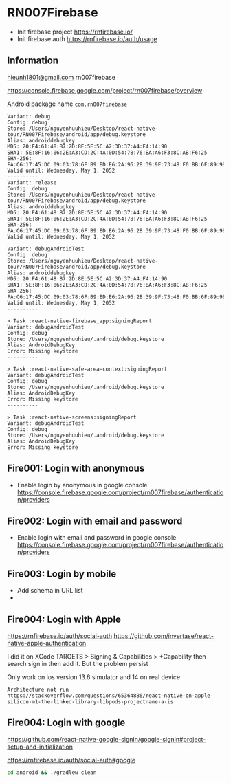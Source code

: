 # RN007Firebase

- Init firebase project https://rnfirebase.io/
- Init firebase auth https://rnfirebase.io/auth/usage

## Information

hieunh1801@gmail.com
rn007firebase

https://console.firebase.google.com/project/rn007firebase/overview

Android package name `com.rn007firebase`

```
Variant: debug
Config: debug
Store: /Users/nguyenhuuhieu/Desktop/react-native-tour/RN007Firebase/android/app/debug.keystore
Alias: androiddebugkey
MD5: 20:F4:61:48:B7:2D:8E:5E:5C:A2:3D:37:A4:F4:14:90
SHA1: 5E:8F:16:06:2E:A3:CD:2C:4A:0D:54:78:76:BA:A6:F3:8C:AB:F6:25
SHA-256: FA:C6:17:45:DC:09:03:78:6F:B9:ED:E6:2A:96:2B:39:9F:73:48:F0:BB:6F:89:9B:83:32:66:75:91:03:3B:9C
Valid until: Wednesday, May 1, 2052
----------
Variant: release
Config: debug
Store: /Users/nguyenhuuhieu/Desktop/react-native-tour/RN007Firebase/android/app/debug.keystore
Alias: androiddebugkey
MD5: 20:F4:61:48:B7:2D:8E:5E:5C:A2:3D:37:A4:F4:14:90
SHA1: 5E:8F:16:06:2E:A3:CD:2C:4A:0D:54:78:76:BA:A6:F3:8C:AB:F6:25
SHA-256: FA:C6:17:45:DC:09:03:78:6F:B9:ED:E6:2A:96:2B:39:9F:73:48:F0:BB:6F:89:9B:83:32:66:75:91:03:3B:9C
Valid until: Wednesday, May 1, 2052
----------
Variant: debugAndroidTest
Config: debug
Store: /Users/nguyenhuuhieu/Desktop/react-native-tour/RN007Firebase/android/app/debug.keystore
Alias: androiddebugkey
MD5: 20:F4:61:48:B7:2D:8E:5E:5C:A2:3D:37:A4:F4:14:90
SHA1: 5E:8F:16:06:2E:A3:CD:2C:4A:0D:54:78:76:BA:A6:F3:8C:AB:F6:25
SHA-256: FA:C6:17:45:DC:09:03:78:6F:B9:ED:E6:2A:96:2B:39:9F:73:48:F0:BB:6F:89:9B:83:32:66:75:91:03:3B:9C
Valid until: Wednesday, May 1, 2052
----------

> Task :react-native-firebase_app:signingReport
Variant: debugAndroidTest
Config: debug
Store: /Users/nguyenhuuhieu/.android/debug.keystore
Alias: AndroidDebugKey
Error: Missing keystore
----------

> Task :react-native-safe-area-context:signingReport
Variant: debugAndroidTest
Config: debug
Store: /Users/nguyenhuuhieu/.android/debug.keystore
Alias: AndroidDebugKey
Error: Missing keystore
----------

> Task :react-native-screens:signingReport
Variant: debugAndroidTest
Config: debug
Store: /Users/nguyenhuuhieu/.android/debug.keystore
Alias: AndroidDebugKey
Error: Missing keystore
```

## Fire001: Login with anonymous

- Enable login by anonymous in google console
  https://console.firebase.google.com/project/rn007firebase/authentication/providers

## Fire002: Login with email and password

- Enable login with email and password in google console
  https://console.firebase.google.com/project/rn007firebase/authentication/providers

## Fire003: Login by mobile

- Add schema in URL list
-

## Fire004: Login with Apple

https://rnfirebase.io/auth/social-auth
https://github.com/invertase/react-native-apple-authentication

I did it on XCode
TARGETS > Signing & Capabilities > +Capability then search sign in then add it.
But the problem persist

Only work on ios version 13.6 simulator and 14 on real device

```
Architecture not run 
https://stackoverflow.com/questions/65364886/react-native-on-apple-silicon-m1-the-linked-library-libpods-projectname-a-is
```

## Fire004: Login with google

https://github.com/react-native-google-signin/google-signin#project-setup-and-initialization

https://rnfirebase.io/auth/social-auth#google

```bash
cd android && ./gradlew clean
```
